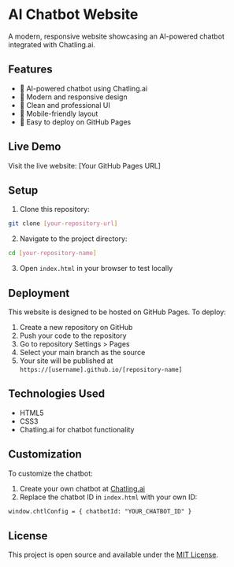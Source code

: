 # AI Chatbot Website

A modern, responsive website showcasing an AI-powered chatbot integrated with Chatling.ai.

## Features

- 🤖 AI-powered chatbot using Chatling.ai
- 💫 Modern and responsive design
- 🎨 Clean and professional UI
- 📱 Mobile-friendly layout
- 🚀 Easy to deploy on GitHub Pages

## Live Demo

Visit the live website: [Your GitHub Pages URL]

## Setup

1. Clone this repository:
```bash
git clone [your-repository-url]
```

2. Navigate to the project directory:
```bash
cd [your-repository-name]
```

3. Open `index.html` in your browser to test locally

## Deployment

This website is designed to be hosted on GitHub Pages. To deploy:

1. Create a new repository on GitHub
2. Push your code to the repository
3. Go to repository Settings > Pages
4. Select your main branch as the source
5. Your site will be published at `https://[username].github.io/[repository-name]`

## Technologies Used

- HTML5
- CSS3
- Chatling.ai for chatbot functionality

## Customization

To customize the chatbot:
1. Create your own chatbot at [Chatling.ai](https://chatling.ai)
2. Replace the chatbot ID in `index.html` with your own ID:
```html
window.chtlConfig = { chatbotId: "YOUR_CHATBOT_ID" }
```

## License

This project is open source and available under the [MIT License](LICENSE).
